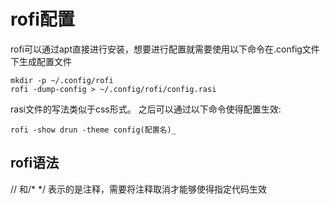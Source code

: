 # rofi配置
rofi可以通过apt直接进行安装，想要进行配置就需要使用以下命令在.config文件下生成配置文件
```shell
mkdir -p ~/.config/rofi
rofi -dump-config > ~/.config/rofi/config.rasi
```
rasi文件的写法类似于css形式。
之后可以通过以下命令使得配置生效:
```shell
rofi -show drun -theme config(配置名)_
```
## rofi语法
\/\/ 和\/\* \*\/ 表示的是注释，需要将注释取消才能够使得指定代码生效

